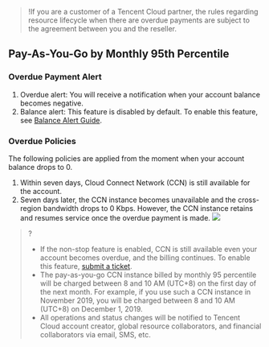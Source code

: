 >!If you are a customer of a Tencent Cloud partner, the rules regarding resource lifecycle when there are overdue payments are subject to the agreement between you and the reseller.

## Pay-As-You-Go by Monthly 95th Percentile
### Overdue Payment Alert
1. Overdue alert: You will receive a notification when your account balance becomes negative.
2. Balance alert: This feature is disabled by default. To enable this feature, see [Balance Alert Guide](https://intl.cloud.tencent.com/document/product/555/9942).

### Overdue Policies
The following policies are applied from the moment when your account balance drops to 0. 
1. Within seven days, Cloud Connect Network (CCN) is still available for the account.
2. Seven days later, the CCN instance becomes unavailable and the cross-region bandwidth drops to 0 Kbps. However, the CCN instance retains and resumes service once the overdue payment is made. 
![](https://staticintl.cloudcachetci.com/yehe/backend-news/Wiau038_%E4%BC%81%E4%B8%9A%E5%BE%AE%E4%BF%A1%E6%88%AA%E5%9B%BE_20230224100938.png)

>?
>- If the non-stop feature is enabled, CCN is still available even your account becomes overdue, and the billing continues. To enable this feature, [submit a ticket](https://console.cloud.tencent.com/workorder/category).
>- The pay-as-you-go CCN instance billed by monthly 95 percentile will be charged between 8 and 10 AM (UTC+8) on the first day of the next month.
>For example, if you use such a CCN instance in November 2019, you will be charged between 8 and 10 AM (UTC+8) on December 1, 2019.
>- All operations and status changes will be notified to Tencent Cloud account creator, global resource collaborators, and financial collaborators via email, SMS, etc.
